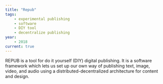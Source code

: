 ```yaml
---
title: "Repub"
tags:
    - experimental publishing
    - software
    - DIY tool
    - decentralize publishing
year:
    - 2018
current: true
---
```

REPUB is a tool for do it yourself (DIY) digital publishing. It is a software framework which lets us set up our own way of publishing text, image, video, and audio using a distributed-decentralized architecture for content and design.

